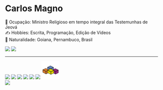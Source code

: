 <!--
- 🔭 I’m currently working on ...
- 🌱 I’m currently learning ...
- 👯 I’m looking to collaborate on ...
- 🤔 I’m looking for help with ...
- 💬 Ask me about ...
- 📫 How to reach me: ...
- 😄 Pronouns: ...
- ⚡ Fun fact: ...
-->
# **Carlos Magno**
💼 Ocupação: Ministro Religioso em tempo integral das Testemunhas de Jeová  
✍ Hobbies: Escrita, Programação, Edição de Vídeos  
📍 Naturalidade: Goiana, Pernambuco, Brasil
<div>
<img height="180em" src="https://github-readme-stats.vercel.app/api?username=carlosmagno&show_icons=true&theme=highcontrast">
<img height="180em" src="https://github-readme-stats.vercel.app/api/top-langs/?username=carlosmagno&layout=compact&theme=highcontrast""> 
</div>

***

<div>
          
<img height="50" widht="60" src="https://cdn.jsdelivr.net/gh/devicons/devicon/icons/html5/html5-original.svg" />
<img height="50" widht="60" src="https://cdn.jsdelivr.net/gh/devicons/devicon/icons/css3/css3-original.svg" />
<img height="50" widht="60" src="https://cdn.jsdelivr.net/gh/devicons/devicon/icons/javascript/javascript-original.svg" />       
<img height="50" widht="60" src="https://cdn.jsdelivr.net/gh/devicons/devicon/icons/vscode/vscode-original.svg" />  
<img height="50" widht="60" src="https://cdn.jsdelivr.net/gh/devicons/devicon/icons/firebase/firebase-plain.svg" />
<img height="50" widht="60" src="https://cdn.jsdelivr.net/gh/devicons/devicon/icons/wordpress/wordpress-plain.svg" />         
<img height="60" widht="60" src="/file_type_vba_icon_130097.svg">         
         
</div>
<img src="https://carlosmagno.github.io/IMG_20220417_094459855_HDR.jpg">

